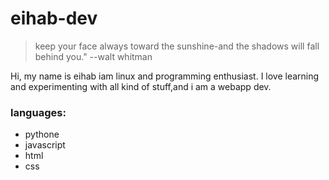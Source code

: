# eihab-dev

>keep your face always toward the sunshine-and the shadows will fall behind you." --walt whitman



Hi, my name is eihab iam linux and programming enthusiast. I love learning and experimenting with all kind of stuff,and i am a webapp dev.


### languages:

- pythone
- javascript
- html
- css
